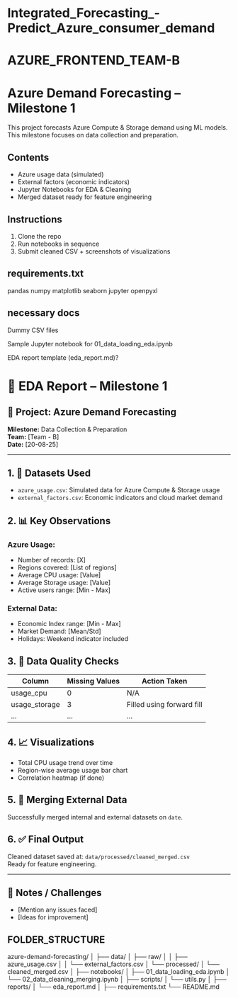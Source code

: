 # Integrated_Forecasting_-Predict_Azure_consumer_demand
# AZURE_FRONTEND_TEAM-B

# Azure Demand Forecasting – Milestone 1

This project forecasts Azure Compute & Storage demand using ML models. This milestone focuses on data collection and preparation.

## Contents
- Azure usage data (simulated)
- External factors (economic indicators)
- Jupyter Notebooks for EDA & Cleaning
- Merged dataset ready for feature engineering

## Instructions
1. Clone the repo
2. Run notebooks in sequence
3. Submit cleaned CSV + screenshots of visualizations

## requirements.txt
pandas
numpy
matplotlib
seaborn
jupyter
openpyxl

## necessary docs
Dummy CSV files

Sample Jupyter notebook for 01_data_loading_eda.ipynb

EDA report template (eda_report.md)?

# 📝 EDA Report – Milestone 1

## 📅 Project: Azure Demand Forecasting  
**Milestone:** Data Collection & Preparation  
**Team:** [Team - B]  
**Date:** [20-08-25]

---

## 1. 📂 Datasets Used
- `azure_usage.csv`: Simulated data for Azure Compute & Storage usage  
- `external_factors.csv`: Economic indicators and cloud market demand

## 2. 📊 Key Observations
### Azure Usage:
- Number of records: [X]  
- Regions covered: [List of regions]  
- Average CPU usage: [Value]  
- Average Storage usage: [Value]  
- Active users range: [Min - Max]

### External Data:
- Economic Index range: [Min - Max]  
- Market Demand: [Mean/Std]  
- Holidays: Weekend indicator included

## 3. 🧼 Data Quality Checks
| Column | Missing Values | Action Taken         |
|--------|----------------|----------------------|
| usage_cpu | 0 | N/A |
| usage_storage | 3 | Filled using forward fill |
| ... | ... | ... |

## 4. 📈 Visualizations
- Total CPU usage trend over time  
- Region-wise average usage bar chart  
- Correlation heatmap (if done)

## 5. 🧩 Merging External Data
Successfully merged internal and external datasets on `date`.

## 6. ✅ Final Output
Cleaned dataset saved at: `data/processed/cleaned_merged.csv`  
Ready for feature engineering.

---

## 📌 Notes / Challenges
- [Mention any issues faced]  
- [Ideas for improvement]


## FOLDER_STRUCTURE

azure-demand-forecasting/
│
├── data/
│   ├── raw/
│   │   ├── azure_usage.csv
│   │   └── external_factors.csv
│   └── processed/
│       └── cleaned_merged.csv
│
├── notebooks/
│   ├── 01_data_loading_eda.ipynb
│   └── 02_data_cleaning_merging.ipynb
│
├── scripts/
│   └── utils.py
│
├── reports/
│   └── eda_report.md
│
├── requirements.txt
└── README.md

